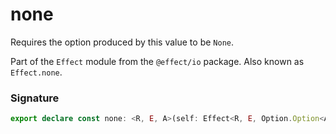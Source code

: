 # none

Requires the option produced by this value to be `None`.

Part of the `Effect` module from the `@effect/io` package. Also known as `Effect.none`.

### Signature

```typescript
export declare const none: <R, E, A>(self: Effect<R, E, Option.Option<A>>) => Effect<R, Option.Option<E>, void>
```
